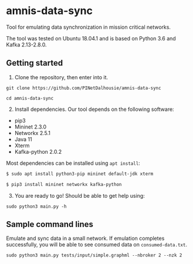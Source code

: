 # amnis-data-sync

Tool for emulating data synchronization in mission critical networks.

The tool was tested on Ubuntu 18.04.1 and is based on Python 3.6 and Kafka 2.13-2.8.0.

## Getting started

1. Clone the repository, then enter into it.

```git clone https://github.com/PINetDalhousie/amnis-data-sync```

```cd amnis-data-sync```

2. Install dependencies. Our tool depends on the following software:

  - pip3
  - Mininet 2.3.0
  - Networkx 2.5.1
  - Java 11
  - Xterm
  - Kafka-python 2.0.2

  Most dependencies can be installed using `apt install`:
  
  ```bash
  $ sudo apt install python3-pip mininet default-jdk xterm
  
  $ pip3 install mininet networkx kafka-python
  ```
  3. You are ready to go! Should be able to get help using:

  ```sudo python3 main.py -h```
  
  ## Sample command lines
  
  Emulate and sync data in a small network. If emulation completes successfully, you will be able to see consumed data on `consumed-data.txt`.
  
  ```sudo python3 main.py tests/input/simple.graphml --nbroker 2 --nzk 2```
  
  
  
  
  
  
  
  
  
  
  
  
  
